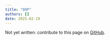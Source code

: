 ```yaml
---
title: "OOP"
authors: []
date: 2025-02-19
---
```


Not yet written: contribute to this page on [GitHub](https://github.com/Diminim/love-cookbook).